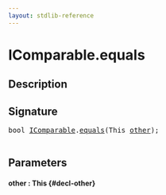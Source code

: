 ```yaml
---
layout: stdlib-reference
---
```


# IComparable\.equals

## Description





## Signature 

<pre>
<span class="code_keyword">bool</span> <a href="/stdlib-reference/interfaces/icomparable-01/index" class="code_type">IComparable</a>.<a href="/stdlib-reference/interfaces/icomparable-01/equals">equals</a>(<span class="code_keyword">This</span> <a href="/stdlib-reference/interfaces/icomparable-01/equals#decl-other" class="code_param">other</a>);

</pre>

## Parameters

#### other  : This {#decl-other}

